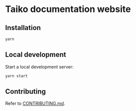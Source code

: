 # Taiko documentation website

## Installation

```sh
yarn
```

## Local development

Start a local development server:

```sh
yarn start
```

## Contributing

Refer to [CONTRIBUTING.md](./CONTRIBUTING.md).
